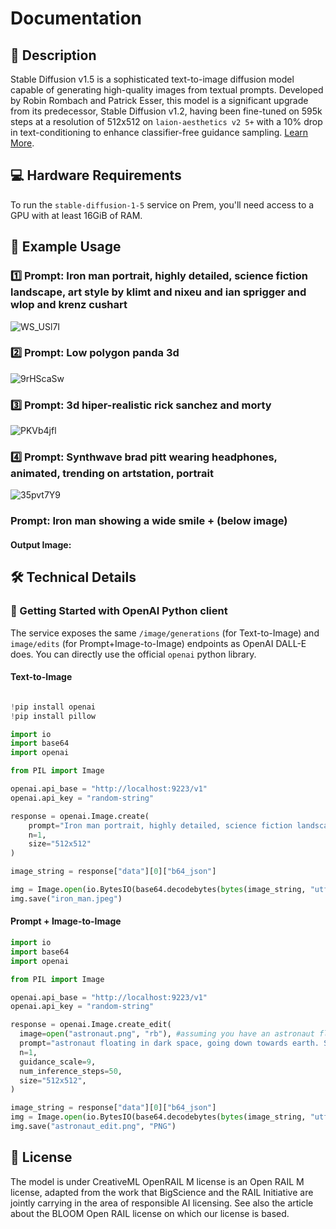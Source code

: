# Documentation

## 📌 Description

Stable Diffusion v1.5 is a sophisticated text-to-image diffusion model capable of generating high-quality images from textual prompts. Developed by Robin Rombach and Patrick Esser, this model is a significant upgrade from its predecessor, Stable Diffusion v1.2, having been fine-tuned on 595k steps at a resolution of 512x512 on `laion-aesthetics v2 5+` with a 10% drop in text-conditioning to enhance classifier-free guidance sampling. <a href='https://github.com/runwayml/stable-diffusion' target='_blank'>Learn More</a>.

## 💻 Hardware Requirements

To run the `stable-diffusion-1-5` service on Prem, you'll need access to a GPU with at least 16GiB of RAM.

## 📒 Example Usage

### 1️⃣ Prompt: Iron man portrait, highly detailed, science fiction landscape, art style by klimt and nixeu and ian sprigger and wlop and krenz cushart

![WS_USl7I](https://github.com/premAI-io/prem-registry/assets/29598954/7c31ed10-620b-445c-a23d-c34e0fa92b43)

### 2️⃣ Prompt: Low polygon panda 3d

![9rHScaSw](https://github.com/premAI-io/prem-registry/assets/29598954/bafa9c5e-02dd-4a76-8c69-d739e508ad2d)

### 3️⃣ Prompt: 3d hiper-realistic rick sanchez and morty

![PKVb4jfl](https://github.com/premAI-io/prem-registry/assets/29598954/04223540-b736-4952-9aa4-87e08759cd7d)

### 4️⃣ Prompt: Synthwave brad pitt wearing headphones, animated, trending on artstation, portrait

![35pvt7Y9](https://github.com/premAI-io/prem-registry/assets/29598954/cd49a0c4-ec50-44a4-836a-7ea4964b361e)


### Prompt: Iron man showing a wide smile + (below image)

#### Output Image:



## 🛠️ Technical Details

### 🚀 Getting Started with OpenAI Python client

The service exposes the same `/image/generations` (for Text-to-Image) and `image/edits` (for Prompt+Image-to-Image) endpoints as OpenAI DALL-E does. You can directly use the official `openai` python library.

#### Text-to-Image

```python

!pip install openai
!pip install pillow

import io
import base64
import openai

from PIL import Image

openai.api_base = "http://localhost:9223/v1"
openai.api_key = "random-string"

response = openai.Image.create(
    prompt="Iron man portrait, highly detailed, science fiction landscape, art style by klimt and nixeu and ian sprigger and wlop and krenz cushart",
    n=1,
    size="512x512"
)

image_string = response["data"][0]["b64_json"]

img = Image.open(io.BytesIO(base64.decodebytes(bytes(image_string, "utf-8"))))
img.save("iron_man.jpeg")

```

#### Prompt + Image-to-Image

```python
import io
import base64
import openai

from PIL import Image

openai.api_base = "http://localhost:9223/v1"
openai.api_key = "random-string"

response = openai.Image.create_edit(
  image=open("astronaut.png", "rb"), #assuming you have an astronaut floating image
  prompt="astronaut floating in dark space, going down towards earth. Super high resolution, unreal engine, ultra realistic",
  n=1,
  guidance_scale=9,
  num_inference_steps=50,
  size="512x512",
)

image_string = response["data"][0]["b64_json"]
img = Image.open(io.BytesIO(base64.decodebytes(bytes(image_string, "utf-8"))))
img.save("astronaut_edit.png", "PNG")
```

## 📜 License

The model is under CreativeML OpenRAIL M license is an Open RAIL M license, adapted from the work that BigScience and the RAIL Initiative are jointly carrying in the area of responsible AI licensing. See also the article about the BLOOM Open RAIL license on which our license is based.
